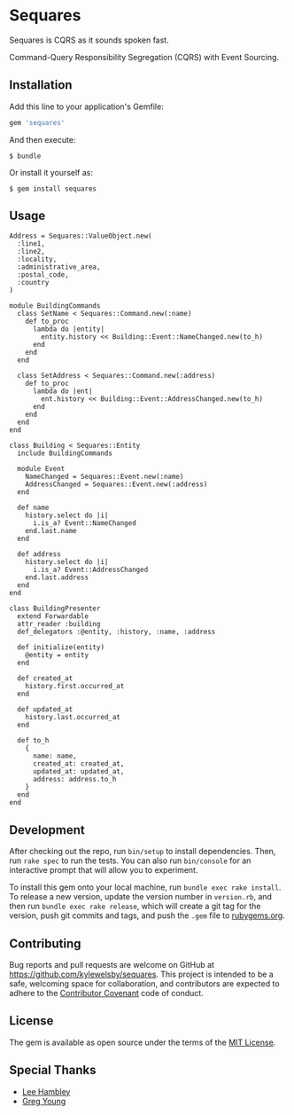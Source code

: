 # Sequares

Sequares is CQRS as it sounds spoken fast.

Command-Query Responsibility Segregation (CQRS) with Event Sourcing.


## Installation

Add this line to your application's Gemfile:

```ruby
gem 'sequares'
```

And then execute:

    $ bundle

Or install it yourself as:

    $ gem install sequares

## Usage

```
Address = Sequares::ValueObject.new(
  :line1,
  :line2,
  :locality,
  :administrative_area,
  :postal_code,
  :country
)

module BuildingCommands
  class SetName < Sequares::Command.new(:name)
    def to_proc
      lambda do |entity|
        entity.history << Building::Event::NameChanged.new(to_h)
      end
    end
  end

  class SetAddress < Sequares::Command.new(:address)
    def to_proc
      lambda do |ent|
        ent.history << Building::Event::AddressChanged.new(to_h)
      end
    end
  end
end

class Building < Sequares::Entity
  include BuildingCommands

  module Event
    NameChanged = Sequares::Event.new(:name)
    AddressChanged = Sequares::Event.new(:address)
  end

  def name
    history.select do |i|
      i.is_a? Event::NameChanged
    end.last.name
  end

  def address
    history.select do |i|
      i.is_a? Event::AddressChanged
    end.last.address
  end
end

class BuildingPresenter
  extend Forwardable
  attr_reader :building
  def_delegators :@entity, :history, :name, :address

  def initialize(entity)
    @entity = entity
  end

  def created_at
    history.first.occurred_at
  end

  def updated_at
    history.last.occurred_at
  end

  def to_h
    {
      name: name,
      created_at: created_at,
      updated_at: updated_at,
      address: address.to_h
    }
  end
end
```

## Development

After checking out the repo, run `bin/setup` to install dependencies. Then, run `rake spec` to run the tests. You can also run `bin/console` for an interactive prompt that will allow you to experiment.

To install this gem onto your local machine, run `bundle exec rake install`. To release a new version, update the version number in `version.rb`, and then run `bundle exec rake release`, which will create a git tag for the version, push git commits and tags, and push the `.gem` file to [rubygems.org](https://rubygems.org).

## Contributing

Bug reports and pull requests are welcome on GitHub at https://github.com/kylewelsby/sequares. This project is intended to be a safe, welcoming space for collaboration, and contributors are expected to adhere to the [Contributor Covenant](http://contributor-covenant.org) code of conduct.


## License

The gem is available as open source under the terms of the [MIT License](http://opensource.org/licenses/MIT).

## Special Thanks

- [Lee Hambley](https://github.com/leehambley)
- [Greg Young](https://github.com/gregoryyoung)
